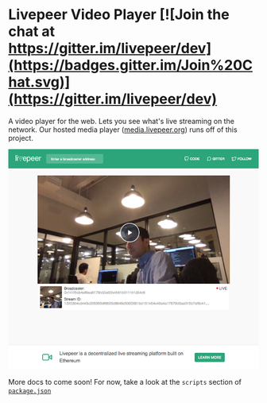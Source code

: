 # Livepeer Video Player [![Join the chat at https://gitter.im/livepeer/dev](https://badges.gitter.im/Join%20Chat.svg)](https://gitter.im/livepeer/dev)

A video player for the web. Lets you see what's live streaming on the network. Our hosted media player ([media.livepeer.org](https://media.livepeer.org)) runs off of this project.

![Screenshot of dapp](./screenshot.png)

More docs to come soon! For now, take a look at the `scripts` section of [`package.json`](https://github.com/livepeer/livepeerjs/blob/master/%40livepeer/player/package.json#L29)
